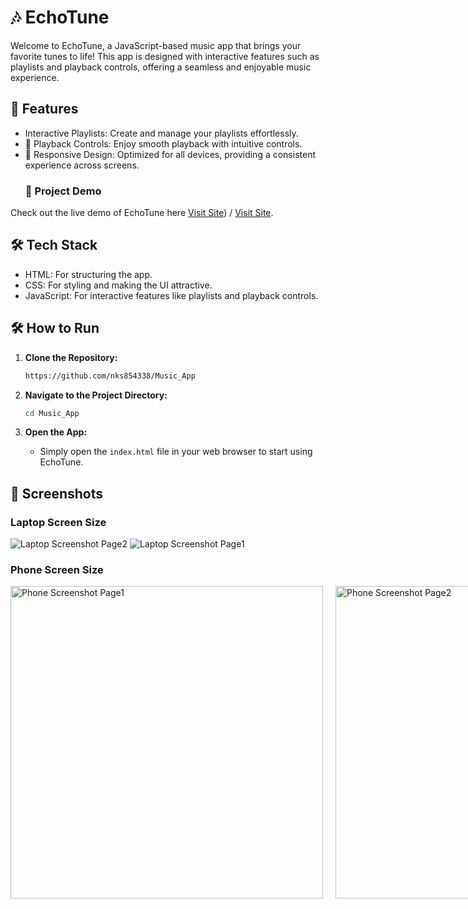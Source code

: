 # 🎶 EchoTune
Welcome to EchoTune, a JavaScript-based music app that brings your favorite tunes to life! This app is designed with interactive features such as playlists and playback controls, offering a seamless and enjoyable music experience.

## 🌟 Features
* Interactive Playlists: Create and manage your playlists effortlessly.
* 🎵 Playback Controls: Enjoy smooth playback with intuitive controls.
* 🎨 Responsive Design: Optimized for all devices, providing a consistent experience across screens.
  ### 🚀 Project Demo
Check out the live demo of EchoTune here [Visit Site](https://nks854338.github.io/Music_App/)) / [Visit Site](https://genuine-gumption-978bf6.netlify.app/).

## 🛠️ Tech Stack
* HTML: For structuring the app.
* CSS: For styling and making the UI attractive.
* JavaScript: For interactive features like playlists and playback controls.
## 🛠️ How to Run

1. **Clone the Repository:**

    ```bash
    https://github.com/nks854338/Music_App
    ```

2. **Navigate to the Project Directory:**

    ```bash
    cd Music_App
    ```

3. **Open the App:**
   - Simply open the `index.html` file in your web browser to start using EchoTune.
   
## 📸 Screenshots

### Laptop Screen Size

![Laptop Screenshot Page2](https://github.com/user-attachments/assets/6a67beaf-f65c-491b-a00e-47f76e9a6a35)
![Laptop Screenshot Page1](https://github.com/user-attachments/assets/97986447-5252-4db8-a52a-fdaf37d90197)

### Phone Screen Size

<div  style="display: flex; justify-content: space-evenly; gap: 20px;">
  <img src="https://github.com/user-attachments/assets/9dc8f2f9-a899-4140-b6bc-179011ea9d2d" alt="Phone Screenshot Page1" height="500px"/>
  <img src="https://github.com/user-attachments/assets/0d41158f-6822-4b66-b00e-9d48bcb51478" alt="Phone Screenshot Page2" height="500px" />
</div>
